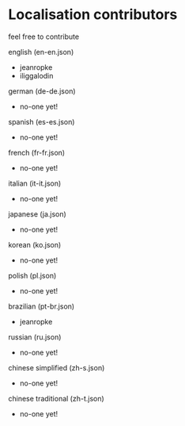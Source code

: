# Localisation contributors

feel free to contribute

english (en-en.json)
  - jeanropke
  - iliggalodin
  
german (de-de.json)
  - no-one yet!
  
spanish (es-es.json)
  - no-one yet!
  
french (fr-fr.json)
  - no-one yet!
  
italian (it-it.json)
  - no-one yet!
  
japanese (ja.json)
  - no-one yet!
  
korean (ko.json)
  - no-one yet!
  
polish (pl.json)
  - no-one yet!
  
brazilian (pt-br.json)
  - jeanropke
  
russian (ru.json)
  - no-one yet!
  
chinese simplified (zh-s.json)
  - no-one yet!
  
chinese traditional (zh-t.json)
  - no-one yet!
  

